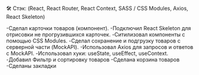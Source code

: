 🛠 Стэк: (React, React Router, React Context, SASS / CSS Modules, Axios, React Skeleton)

-Сделал карточки товаров (компонент).
-Подключил React Skeleton для отрисовки не прогрузившихся карточек.
-Cитилизовал компоненты с помощью CSS Modules.
-Сделал сохранение и подгрузку товаров с серверной части (MockAPI).
-Использовал Axios для запросов и ответов с MockAPI.
-Использовал хуки: useState, useEffect, useContext.
-Добавил Фильтр и сортировку товаров
-Сделана корзина товаров 
-Сделаны закладки
